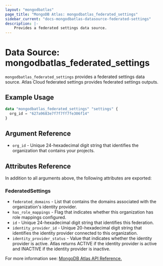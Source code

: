 ```yaml
---
layout: "mongodbatlas"
page_title: "MongoDB Atlas: mongodbatlas_federated_settings"
sidebar_current: "docs-mongodbatlas-datasource-federated-settings"
description: |-
    Provides a federated settings data source.
---
```


# Data Source: mongodbatlas_federated_settings

`mongodbatlas_federated_settings` provides a federated settings data source. Atlas Cloud federated settings provides federated settings outputs.


## Example Usage

```terraform
data "mongodbatlas_federated_settings" "settings" {
  org_id = "627a9683e7f7f7ff7fe306f14"
}
```

## Argument Reference
* `org_id` - Unique 24-hexadecimal digit string that identifies the organization that contains your projects.

## Attributes Reference

In addition to all arguments above, the following attributes are exported:


### FederatedSettings
          
* `federated_domains` - List that contains the domains associated with the organization's identity provider.
* `has_role_mappings` - Flag that indicates whether this organization has role mappings configured.
* `id` - Unique 24-hexadecimal digit string that identifies this federation.
* `identity_provider_id` - Unique 20-hexadecimal digit string that identifies the identity provider connected to this organization.
* `identity_provider_status` - Value that indicates whether the identity provider is active. Atlas returns ACTIVE if the identity provider is active and INACTIVE if the identity provider is inactive.


For more information see: [MongoDB Atlas API Reference.](https://www.mongodb.com/docs/atlas/reference/api/federation-configuration/)
